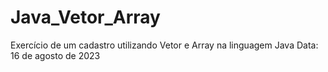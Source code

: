 # Java_Vetor_Array
Exercício de um cadastro utilizando Vetor e Array na linguagem Java
Data: 16 de agosto de 2023
